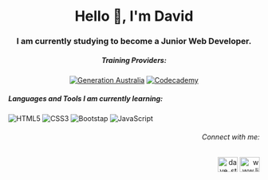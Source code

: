 <h1 align="center">Hello 👋, I'm David</h1>
<h3 align="center">I am currently studying to become a Junior Web Developer. </h3>

<h5 align="center">Training Providers:</h5>
<p align="center">
<a href="https://australia.generation.org/"><img src="https://user-images.githubusercontent.com/105700512/173226452-6ddc48f0-8e37-420e-8311-6dd2b10357f0.png" alt= "Generation Australia"></a>
<a href=https://www.codecademy.com><img src= "https://img.shields.io/badge/Codecademy-FFF0E5?style=for-the-badge&logo=codecademy&logoColor=1F243A" alt= "Codecademy"><a/></p>


<h5 align="left">Languages and Tools I am currently learning:</h5>
<p align="left">
 <img src="https://img.shields.io/badge/html5-%23E34F26.svg?style=for-the-badge&logo=html5&logoColor=white" alt="HTML5">
 <img src= "https://img.shields.io/badge/css3-%231572B6.svg?style=for-the-badge&logo=css3&logoColor=white" alt="CSS3">
 <img src="https://img.shields.io/badge/bootstrap-%23563D7C.svg?style=for-the-badge&logo=bootstrap&logoColor=white" alt="Bootstap">
 <img src="https://img.shields.io/badge/javascript-%23323330.svg?style=for-the-badge&logo=javascript&logoColor=%23F7DF1E" alt="JavaScript">
</p>





<h6 align="right">Connect with me:</h6>
<p align="right">
<a href="https://twitter.com/dave_stewie" target="blank"><img align="center" src="https://raw.githubusercontent.com/rahuldkjain/github-profile-readme-generator/master/src/images/icons/Social/twitter.svg" alt="dave_stewie" height="30" width="40" /></a>
<a href="https://linkedin.com/in/www.linkedin.com/in/david-stewart-09879623b" target="blank"><img align="center" src="https://raw.githubusercontent.com/rahuldkjain/github-profile-readme-generator/master/src/images/icons/Social/linked-in-alt.svg" alt="www.linkedin.com/in/david-stewart-09879623b" height="30" width="40" /></a>
</p>
</div>



<!--
**web4locals/web4locals** is a ✨ _special_ ✨ repository because its `README.md` (this file) appears on your GitHub profile.

Here are some ideas to get you started:

- 🔭 I’m currently working on ...
- 🌱 I’m currently learning ...
- 👯 I’m looking to collaborate on ...
- 🤔 I’m looking for help with ...
- 💬 Ask me about ...
- 📫 How to reach me: ...
- 😄 Pronouns: ...
- ⚡ Fun fact: ...
-->
